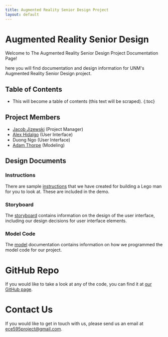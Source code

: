 ```yaml
---
title: Augmented Reality Senior Design Project
layout: default
---
```


# Augmented Reality Senior Design

Welcome to The Augmented Reality Senior Design Project Documentation Page!

here you will find documentation and design information for UNM's Augmented Reality Senior Design project.

## Table of Contents

* This will become a table of contents (this text will be scraped).
{:toc}

## Project Members

- [Jacob Jizewski](https://github.com/jacoblizewski) (Project Manager)
- [Alex Hidalgo](https://github.com/ahidal01) (User Interface)
- Duong Ngo (User Interface)
- [Adam Thorpe](https://github.com/ajthor) (Modeling)

## Design Documents

### Instructions

There are sample [instructions](https://arseniordesignproject.github.io/project-base/instructions) that we have created for building a Lego man for you to look at. These are included in the demo.

### Storyboard

The [storyboard](https://arseniordesignproject.github.io/project-base/storyboard) contains information on the design of the user interface, including our design decisions for user interface elements.

### Model Code

The [model](https://arseniordesignproject.github.io/project-base/model) documentation contains information on how we programmed the model code for our project.


# GitHub Repo

If you would like to take a look at any of the code, you can find it at [our GitHub page](https://github.com/arseniordesignproject).

# Contact Us

If you would like to get in touch with us, please send us an email at [ece595project@gmail.com](mailto:ece595project@gmail.com).
